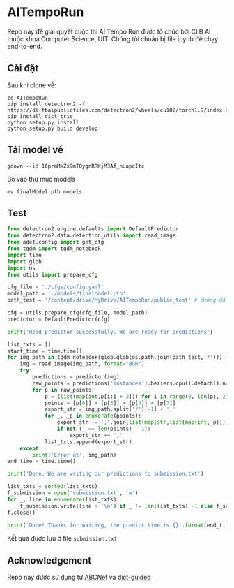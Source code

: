# AITempoRun

Repo này để giải quyết cuộc thi AI Tempo Run được tổ chức bởi CLB AI thuộc khoa Computer Science, UIT.
Chúng tôi chuẩn bị file ipynb để chạy end-to-end.

## Cài đặt
Sau khi clone về:
```
cd AITempoRun
pip install detectron2 -f https://dl.fbaipublicfiles.com/detectron2/wheels/cu102/torch1.9/index.html
pip install dict_trie
python setup.py install
python setup.py build develop
```

## Tải model về
```
gdown --id 16prmMkZx9mTOygnRRKjM3Af_nUapcItc
```
Bỏ vào thư mục models

```
mv finalModel.pth models
```

## Test
```python
from detectron2.engine.defaults import DefaultPredictor
from detectron2.data.detection_utils import read_image
from adet.config import get_cfg
from tqdm import tqdm_notebook
import time
import glob
import os
from utils import prepare_cfg

cfg_file = './cfgs/config.yaml'
model_path = './models/finalModel.pth'
path_test = '/content/drive/MyDrive/AITempoRun/public_test' # đường dẫn thư mục ảnh test, các bạn thay đổi đường dẫn này cho phù hợp

cfg = utils.prepare_cfg(cfg_file, model_path)
predictor = DefaultPredictor(cfg)

print('Read predictor successfully. We are ready for predictions')

list_txts = []
start_time = time.time()
for img_path in tqdm_notebook(glob.glob(os.path.join(path_test,'*'))):
    img = read_image(img_path, format="BGR")
    try:
        predictions = predictor(img)
        raw_points = predictions['instances'].beziers.cpu().detach().numpy()
        for p in raw_points:
            p = [list(map(int,p[i:i + 2])) for i in range(0, len(p), 2)]
            points = [p[0]] + [p[3]] + [p[4]] + [p[7]]
            export_str = img_path.split('/')[-1] + ','
            for _, _p in enumerate(points):
                export_str += ','.join(list(map(str,list(map(int,_p)))))
                if not (_ == len(points) - 1):
                    export_str += ','
            list_txts.append(export_str)
    except:
        print('Error at', img_path)
end_time = time.time()

print('Done. We are writing our predictions to submission.txt')

list_txts = sorted(list_txts)
f_submission = open('submission.txt', 'w')
for _, line in enumerate(list_txts):
    f_submission.write(line + '\n') if _ != len(list_txts) -1 else f_submission.write(line)
f.close()

print('Done! Thanks for waiting, the predict time is {}'.format(end_time - start_time))
```

Kết quả được lưu ở file `submission.txt`

## Acknowledgement
Repo này được sử dụng từ [ABCNet](https://github.com/aim-uofa/AdelaiDet/blob/master/configs/BAText) và [dict-guided](https://github.com/VinAIResearch/dict-guided)
